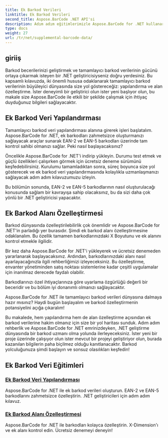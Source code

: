 ```yaml
---
title: Ek Barkod Verileri
linktitle: Ek Barkod Verileri
second_title: Aspose.BarCode .NET API'si
description: Adım adım eğitimlerimizle Aspose.BarCode for .NET kullanarak ek barkod verilerinin nasıl oluşturulacağını ve özelleştirileceğini öğrenin. Bugün barkod becerilerinizi geliştirin!
type: docs
weight: 27
url: /tr/net/supplemental-barcode-data/
---
```


## giriiş

Barkod becerilerinizi geliştirmek ve tamamlayıcı barkod verilerinin gücünü ortaya çıkarmak isteyen bir .NET geliştiricisiyseniz doğru yerdesiniz. Bu kapsamlı kılavuzda, iki önemli hususa odaklanarak tamamlayıcı barkod verilerinin büyüleyici dünyasında size yol göstereceğiz: yapılandırma ve alan özelleştirme. İster deneyimli bir geliştirici olun ister yeni başlıyor olun, bu makale size Aspose.BarCode ile etkili bir şekilde çalışmak için ihtiyaç duyduğunuz bilgileri sağlayacaktır.

## Ek Barkod Veri Yapılandırması

Tamamlayıcı barkod veri yapılandırması alanına girerek işleri başlatalım. Aspose.BarCode for .NET, ek barkodları zahmetsizce oluşturmanızı sağlayacak araçlar sunarak EAN-2 ve EAN-5 barkodları üzerinde tam kontrol sahibi olmanızı sağlar. Peki nasıl başlayacaksınız? 

Öncelikle Aspose.BarCode for .NET'i indirip yükleyin. Durumu test etmek ve güçlü özellikleri çalışırken görmek için ücretsiz deneme sürümünü keşfedebilirsiniz. Kurulumu tamamladıktan sonra, süreç boyunca size yol gösterecek ve ek barkod veri yapılandırmasında kolaylıkla uzmanlaşmanızı sağlayacak adım adım kılavuzumuzu izleyin.

Bu bölümün sonunda, EAN-2 ve EAN-5 barkodlarının nasıl oluşturulacağı konusunda sağlam bir kavrayışa sahip olacaksınız, bu da sizi daha çok yönlü bir .NET geliştiricisi yapacaktır.

## Ek Barkod Alanı Özelleştirmesi

Barkod dünyasında özelleştirilebilirlik çok önemlidir ve Aspose.BarCode for .NET'in parladığı yer burasıdır. Şimdi ek barkod alanı özelleştirmesine odaklanalım. Bu özellik tamamen barkodlarınızdaki X Boyutunu ve ek alanını kontrol etmekle ilgilidir.

Bir kez daha Aspose.BarCode for .NET'i yükleyerek ve ücretsiz denemeden yararlanarak başlayacaksınız. Ardından, barkodlarınızdaki alanı nasıl ayarlayacağınızla ilgili rehberliğimizi izleyeceksiniz. Bu özelleştirme, envanter yönetiminden satış noktası sistemlerine kadar çeşitli uygulamalar için inanılmaz derecede faydalı olabilir.

Barkodlarınızı özel ihtiyaçlarınıza göre uyarlama özgürlüğü değerli bir beceridir ve bu bölüm iyi donanımlı olmanızı sağlayacaktır.

Aspose.BarCode for .NET ile tamamlayıcı barkod verileri dünyasına dalmaya hazır mısınız? Haydi bugün başlayalım ve barkod özelleştirmenin potansiyelini açığa çıkaralım!

Bu makalede, hem yapılandırma hem de alan özelleştirme açısından ek barkod verilerine hakim olmanız için size bir yol haritası sunduk. Adım adım rehberlik ve Aspose.BarCode for .NET emrinizdeyken, .NET geliştirme dünyasında bir barkod uzmanı olma yolunda ilerleyeceksiniz. İster yeni bir proje üzerinde çalışıyor olun ister mevcut bir projeyi geliştiriyor olun, burada kazanılan bilgilerin paha biçilmez olduğu kanıtlanacaktır. Barkod yolculuğunuza şimdi başlayın ve sonsuz olasılıkları keşfedin!

## Ek Barkod Veri Eğitimleri
### [Ek Barkod Veri Yapılandırması](./supplemental-barcode-data-configuration/)
Aspose.BarCode for .NET ile ek barkod verileri oluşturun. EAN-2 ve EAN-5 barkodlarını zahmetsizce özelleştirin. .NET geliştiricileri için adım adım kılavuz.
### [Ek Barkod Alanı Özelleştirmesi](./supplemental-barcode-space-customization/)
Aspose.BarCode for .NET ile barkodları kolayca özelleştirin. X-Dimension'ı ve ek alanı kontrol edin. Ücretsiz denemeyi deneyin!